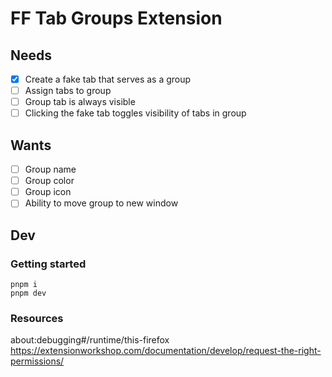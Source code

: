 # FF Tab Groups Extension

## Needs

- [x] Create a fake tab that serves as a group
- [ ] Assign tabs to group
- [ ] Group tab is always visible
- [ ] Clicking the fake tab toggles visibility of tabs in group

## Wants

- [ ] Group name
- [ ] Group color
- [ ] Group icon
- [ ] Ability to move group to new window

## Dev

### Getting started

```
pnpm i
pnpm dev
```

### Resources

about:debugging#/runtime/this-firefox
https://extensionworkshop.com/documentation/develop/request-the-right-permissions/

